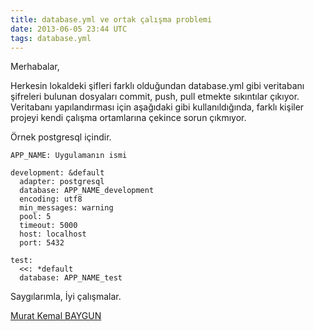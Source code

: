 ```yaml
---
title: database.yml ve ortak çalışma problemi
date: 2013-06-05 23:44 UTC
tags: database.yml
---
```


Merhabalar,

Herkesin lokaldeki şifleri farklı olduğundan database.yml gibi veritabanı şifreleri bulunan dosyaları commit, push, pull etmekte sıkıntılar çıkıyor. Veritabanı yapılandırması için aşağıdaki gibi kullanıldığında, farklı kişiler projeyi kendi çalışma ortamlarına çekince sorun çıkmıyor.

Örnek postgresql içindir.

    APP_NAME: Uygulamanın ismi

    development: &default
      adapter: postgresql
      database: APP_NAME_development
      encoding: utf8
      min_messages: warning
      pool: 5
      timeout: 5000
      host: localhost
      port: 5432

    test:
      <<: *default
      database: APP_NAME_test


Saygılarımla,
İyi çalışmalar.

[Murat Kemal BAYGUN](http://twitter.com/muratkemalbaygun)